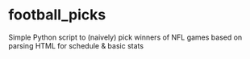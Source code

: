 football_picks
==============

Simple Python script to (naively) pick winners of NFL games based on parsing HTML for schedule &amp; basic stats
